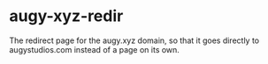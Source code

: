 # augy-xyz-redir
The redirect page for the augy.xyz domain, so that it goes directly to augystudios.com instead of a page on its own.
